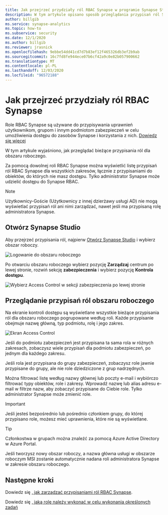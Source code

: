 ```yaml
---
title: Jak przejrzeć przydziały ról RBAC Synapse w programie Synapse Studio
description: W tym artykule opisano sposób przeglądania przypisań ról Synapse RBAC przy użyciu programu Synapse Studio
author: billgib
ms.service: synapse-analytics
ms.topic: how-to
ms.subservice: security
ms.date: 12/1/2020
ms.author: billgib
ms.reviewer: jrasnick
ms.openlocfilehash: 9ebbe54dd41cd7d7b83ef12f465326db3ef2b9ab
ms.sourcegitcommit: 16c7fd8fe944ece07b6cf42a9c0e82b057900662
ms.translationtype: MT
ms.contentlocale: pl-PL
ms.lasthandoff: 12/03/2020
ms.locfileid: "96572188"
---
```

# <a name="how-to-review-synapse-rbac-role-assignments"></a>Jak przejrzeć przydziały ról RBAC Synapse

Role RBAC Synapse są używane do przypisywania uprawnień użytkownikom, grupom i innym podmiotom zabezpieczeń w celu umożliwienia dostępu do zasobów Synapse i korzystania z nich.  [Dowiedz się więcej](https://go.microsoft.com/fwlink/?linkid=2148306)

W tym artykule wyjaśniono, jak przeglądać bieżące przypisania ról dla obszaru roboczego.

Za pomocą dowolnej roli RBAC Synapse można wyświetlić listę przypisań ról RBAC Synapse dla wszystkich zakresów, łącznie z przypisaniami do obiektów, do których nie masz dostępu. Tylko administrator Synapse może udzielić dostępu do Synapse RBAC.  

>[!Note]
>Użytkownicy-Goście (Użytkownicy z innej dzierżawy usługi AD) nie mogą wyświetlać przypisań ról ani nimi zarządzać, nawet jeśli ma przypisaną rolę administratora Synapse.    

## <a name="open-synapse-studio"></a>Otwórz Synapse Studio  

Aby przejrzeć przypisania ról, najpierw [Otwórz Synapse Studio](https://web.azuresynapse.net/) i wybierz obszar roboczy. 

![Logowanie do obszaru roboczego](./media/common/login-workspace.png) 
 
 Po otwarciu obszaru roboczego wybierz pozycję **Zarządzaj** centrum po lewej stronie, rozwiń sekcję **zabezpieczenia** i wybierz pozycję **Kontrola dostępu**. 

 ![Wybierz Access Control w sekcji zabezpieczenia po lewej stronie](./media/how-to-manage-synapse-rbac-role-assignments/left-nav-security-access-control.png)

## <a name="review-workspace-role-assignments"></a>Przeglądanie przypisań ról obszaru roboczego

Na ekranie kontroli dostępu są wyświetlane wszystkie bieżące przypisania ról dla obszaru roboczego pogrupowane według roli. Każde przypisanie obejmuje nazwę główną, typ podmiotu, rolę i jego zakres.

![Ekran Access Control](./media/how-to-review-synapse-rbac-role-assignments/access-control-assignments.png)

Jeśli do podmiotu zabezpieczeń jest przypisana ta sama rola w różnych zakresach, zobaczysz wiele przypisań dla podmiotu zabezpieczeń, po jednym dla każdego zakresu.  

Jeśli rola jest przypisana do grupy zabezpieczeń, zobaczysz role jawnie przypisane do grupy, ale nie role dziedziczone z grup nadrzędnych.  

Można filtrować listę według nazwy głównej lub poczty e-mail i wybiórczo filtrować typy obiektów, role i zakresy. Wprowadź nazwę lub alias adresu e-mail w filtrze nazw, aby zobaczyć przypisane do Ciebie role. Tylko administrator Synapse może zmienić role.

>[!Important] 
>Jeśli jesteś bezpośrednio lub pośrednio członkiem grupy, do której przypisano role, możesz mieć uprawnienia, które nie są wyświetlane.

>[!tip]
>Członkostwa w grupach można znaleźć za pomocą Azure Active Directory w Azure Portal.  

Jeśli tworzysz nowy obszar roboczy, a nazwa główna usługi w obszarze roboczym MSI zostanie automatycznie nadana roli administratora Synapse w zakresie obszaru roboczego.

## <a name="next-steps"></a>Następne kroki

Dowiedz się [, jak zarządzać przypisaniami ról RBAC Synapse](./how-to-manage-synapse-rbac-role-assignments.md).

Dowiedz się [, jaką rolę należy wykonać w celu wykonania określonych zadań](./synapse-workspace-understand-what-role-you-need.md)
